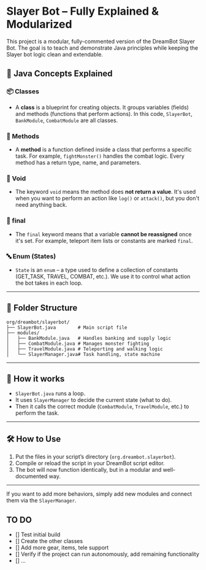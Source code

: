 
# Slayer Bot – Fully Explained & Modularized

This project is a modular, fully-commented version of the DreamBot Slayer Bot. The goal is to teach and demonstrate Java principles while keeping the Slayer bot logic clean and extendable.

## 🔧 Java Concepts Explained

### 📦 Classes
- A **class** is a blueprint for creating objects. It groups variables (fields) and methods (functions that perform actions). In this code, `SlayerBot`, `BankModule`, `CombatModule` are all classes.

### 🔁 Methods
- A **method** is a function defined inside a class that performs a specific task. For example, `fightMonster()` handles the combat logic. Every method has a return type, name, and parameters.

### 🎯 Void
- The keyword `void` means the method does **not return a value**. It's used when you want to perform an action like `log()` or `attack()`, but you don't need anything back.

### 🧱 final
- The `final` keyword means that a variable **cannot be reassigned** once it's set. For example, teleport item lists or constants are marked `final`.

### 🔤 Enum (States)
- `State` is an `enum` – a type used to define a collection of constants (GET_TASK, TRAVEL, COMBAT, etc.). We use it to control what action the bot takes in each loop.

---

## 📁 Folder Structure
```
org/dreambot/slayerbot/
├── SlayerBot.java        # Main script file
├── modules/
│   ├── BankModule.java   # Handles banking and supply logic
│   ├── CombatModule.java # Manages monster fighting
│   ├── TravelModule.java # Teleporting and walking logic
│   └── SlayerManager.java# Task handling, state machine
```

---

## 🧠 How it works
- `SlayerBot.java` runs a loop.
- It uses `SlayerManager` to decide the current state (what to do).
- Then it calls the correct module (`CombatModule`, `TravelModule`, etc.) to perform the task.

---

## 🛠 How to Use

1. Put the files in your script’s directory (`org.dreambot.slayerbot`).
2. Compile or reload the script in your DreamBot script editor.
3. The bot will now function identically, but in a modular and well-documented way.

---

If you want to add more behaviors, simply add new modules and connect them via the `SlayerManager`.



## TO DO 
- [] Test initial build
- [] Create the other classes
- [] Add more gear, items, tele support
- [] Verify if the project can run autonomously, add remaining functionality
- [] ...
